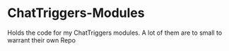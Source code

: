 # ChatTriggers-Modules
Holds the code for my ChatTriggers modules. A lot of them are to small to warrant their own Repo

